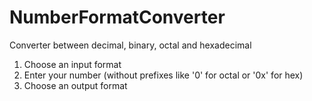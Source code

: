 # NumberFormatConverter

Converter between decimal, binary, octal and hexadecimal

1. Choose an input format 
2. Enter your number (without prefixes like '0' for octal or '0x' for hex)
3. Choose an output format
